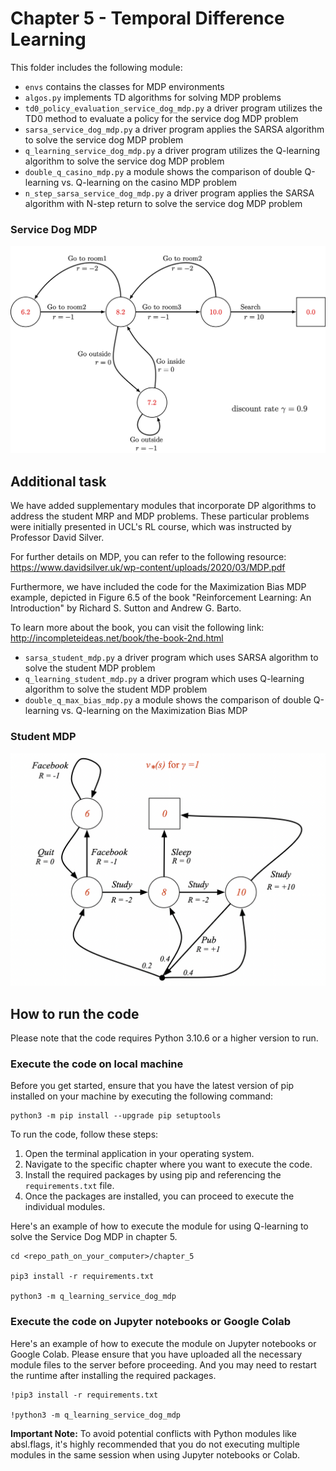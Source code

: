 # Chapter 5 - Temporal Difference Learning

This folder includes the following module:
* `envs` contains the classes for MDP environments
* `algos.py` implements TD algorithms for solving MDP problems
* `td0_policy_evaluation_service_dog_mdp.py` a driver program utilizes the TD0 method to evaluate a policy for the service dog MDP problem
* `sarsa_service_dog_mdp.py` a driver program applies the SARSA algorithm to solve the service dog MDP problem
* `q_learning_service_dog_mdp.py` a driver program utilizes the Q-learning algorithm to solve the service dog MDP problem
* `double_q_casino_mdp.py` a module shows the comparison of double Q-learning vs. Q-learning on the casino MDP problem
* `n_step_sarsa_service_dog_mdp.py` a driver program applies the SARSA algorithm with N-step return to solve the service dog MDP problem

### Service Dog MDP
<img src="./images/dog_mdp.png" width="600" >


## Additional task
We have added supplementary modules that incorporate DP algorithms to address the student MRP and MDP problems. These particular problems were initially presented in UCL's RL course, which was instructed by Professor David Silver.

For further details on MDP, you can refer to the following resource:
https://www.davidsilver.uk/wp-content/uploads/2020/03/MDP.pdf

Furthermore, we have included the code for the Maximization Bias MDP example, depicted in Figure 6.5 of the book "Reinforcement Learning: An Introduction" by Richard S. Sutton and Andrew G. Barto.

To learn more about the book, you can visit the following link: 
http://incompleteideas.net/book/the-book-2nd.html

* `sarsa_student_mdp.py` a driver program which uses SARSA algorithm to solve the student MDP problem
* `q_learning_student_mdp.py` a driver program which uses Q-learning algorithm to solve the student MDP problem
* `double_q_max_bias_mdp.py` a module shows the comparison of double Q-learning vs. Q-learning on the Maximization Bias MDP

### Student MDP
<img src="./images/student_mdp.png" width="600" >


## How to run the code
Please note that the code requires Python 3.10.6 or a higher version to run.


### Execute the code on local machine
Before you get started, ensure that you have the latest version of pip installed on your machine by executing the following command:
```
python3 -m pip install --upgrade pip setuptools
```

To run the code, follow these steps:

1. Open the terminal application in your operating system.
2. Navigate to the specific chapter where you want to execute the code.
3. Install the required packages by using pip and referencing the `requirements.txt` file.
4. Once the packages are installed, you can proceed to execute the individual modules.


Here's an example of how to execute the module for using Q-learning to solve the Service Dog MDP in chapter 5.
```
cd <repo_path_on_your_computer>/chapter_5

pip3 install -r requirements.txt

python3 -m q_learning_service_dog_mdp
```

### Execute the code on Jupyter notebooks or Google Colab
Here's an example of how to execute the module on Jupyter notebooks or Google Colab. Please ensure that you have uploaded all the necessary module files to the server before proceeding. And you may need to restart the runtime after installing the required packages.
```
!pip3 install -r requirements.txt

!python3 -m q_learning_service_dog_mdp
```

**Important Note:**
To avoid potential conflicts with Python modules like absl.flags, it's highly recommended that you do not executing multiple modules in the same session when using Jupyter notebooks or Colab.